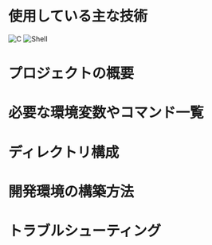 # 使用している主な技術
![C](https://img.shields.io/badge/C-00599C?style=for-the-badge&logo=c&logoColor=white)
![Shell](https://img.shields.io/badge/Shell_Script-121011?style=for-the-badge&logo=gnu-bash&logoColor=white)


# プロジェクトの概要
# 必要な環境変数やコマンド一覧
# ディレクトリ構成
# 開発環境の構築方法
# トラブルシューティング